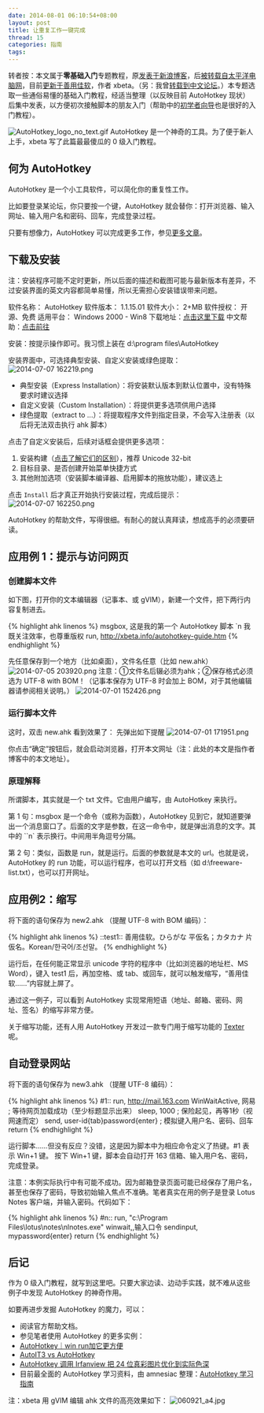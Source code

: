 ```yaml
---
date: 2014-08-01 06:10:54+08:00
layout: post
title: 让重复工作一键完成
thread: 15
categories: 指南
tags:
---
```

转者按：本文属于**零基础入门**专题教程，原[发表于新浪博客](http://blog.sina.com.cn/s/blog_46dac66f01011ar7.html)，后[被转载自太平洋电脑网](http://arch.pconline.com.cn//pcedu/soft/gj/others/0609/872613.html)，目前[更新于善用佳软](http://xbeta.info/autohotkey-guide.htm)，作者 xbeta。（另：我曾[转载到中文论坛](http://ahk8.com/thread-3113-post-17838.html)。）本专题选取一些通俗易懂的基础入门教程，经适当整理（以反映目前 AutoHotkey 现状）后集中发表，以方便初次接触脚本的朋友入门（帮助中的[初学者向导](http://ahkcn.sourceforge.net/docs/Tutorial.htm)也是很好的入门教程）。

![AutoHotkey_logo_no_text.gif](http://upload-images.jianshu.io/upload_images/19661-2f2deb669bf1cc40.gif)
AutoHotkey 是一个神奇的工具。为了便于新人上手，xbeta 写了此篇最最傻瓜的 0 级入门教程。

## 何为 AutoHotkey

AutoHotkey 是一个小工具软件，可以简化你的重复性工作。

比如要登录某论坛，你只要按一个键，AutoHotkey 就会替你：打开浏览器、输入网址、输入用户名和密码、回车，完成登录过程。

只要有想像力，AutoHotkey 可以完成更多工作，参见[更多文章](http://xbeta.info/tag/autohotkey)。

## 下载及安装
注：安装程序可能不定时更新，所以后面的描述和截图可能与最新版本有差异，不过安装界面的英文内容都简单易懂，所以无需担心安装错误带来问题。

软件名称： AutoHotkey
软件版本： 1.1.15.01
软件大小： 2+MB
软件授权： 开源、免费
适用平台： Windows 2000 - Win8
下载地址：[点击这里下载](http://ahkscript.org/download/ahk-install.exe)
中文帮助：[点击前往](http://ahkcn.sourceforge.net/docs/)

安装：按提示操作即可。我习惯上装在 d:\program files\AutoHotkey

安装界面中，可选择典型安装、自定义安装或绿色提取：
![2014-07-07 162219.png](http://upload-images.jianshu.io/upload_images/19661-b924b015d433cb89.png)

* 典型安装（Express Installation）：将安装默认版本到默认位置中，没有特殊要求时建议选择
* 自定义安装（Custom Installation）：将提供更多选项供用户选择
* 绿色提取（extract to ...）：将提取程序文件到指定目录，不会写入注册表（以后将无法双击执行 ahk 脚本）

点击了自定义安装后，后续对话框会提供更多选项：

1. 安装构建（[点击了解它们的区别](http://amnesiac10.github.io/2014/08/02/choose-versions.html)），推荐 Unicode 32-bit
2. 目标目录、是否创建开始菜单快捷方式
3. 其他附加选项（安装脚本编译器、启用脚本的拖放功能），建议选上

点击 `Install` 后才真正开始执行安装过程，完成后提示：
![2014-07-07 162250.png](http://upload-images.jianshu.io/upload_images/19661-29567c5d17115712.png)

AutoHotkey 的帮助文件，写得很细。有耐心的就认真拜读，想成高手的必须要研读。

## 应用例 1：提示与访问网页

### 创建脚本文件

如下图，打开你的文本编辑器（记事本、或 gVIM），新建一个文件，把下两行内容复制进去。

{% highlight ahk linenos %}
msgbox, 这是我的第一个 AutoHotkey 脚本 `n 我既关注效率，也尊重版权
run, http://xbeta.info/autohotkey-guide.htm
{% endhighlight %}

先任意保存到一个地方（比如桌面），文件名任意（比如 new.ahk）
![2014-07-05 203920.png](http://upload-images.jianshu.io/upload_images/19661-054de4c5aa8a6d60.png)
注意：①文件名后辍必须为ahk；②保存格式必须选为 UTF-8 with BOM！（记事本保存为 UTF-8 时会加上 BOM，对于其他编辑器请参阅相关说明。）
![2014-07-01 152426.png](http://upload-images.jianshu.io/upload_images/19661-f903d9ae4365d04e.png)

### 运行脚本文件

这时，双击 new.ahk 看到效果了：
先弹出如下提醒
![2014-07-01 171951.png](http://upload-images.jianshu.io/upload_images/19661-5dc43b50ae73ab6c.png)

你点击“确定”按钮后，就会启动浏览器，打开本文网址（注：此处的本文是指作者博客中的本文地址）。

### 原理解释

所谓脚本，其实就是一个 txt 文件。它由用户编写，由 AutoHotkey 来执行。

第 1 句：msgbox 是一个命令（或称为函数），AutoHotkey 见到它，就知道要弹出一个消息窗口了。后面的文字是参数，在这一命令中，就是弹出消息的文字。其中的 ``n` 表示换行。中间用半角逗号分隔。

第 2 句：类似，函数是 run，就是运行。后面的参数就是本文的 url。也就是说，AutoHotkey 的 run 功能，可以运行程序，也可以打开文档（如 d:\freeware-list.txt），也可以打开网址。

## 应用例2：缩写

将下面的语句保存为 new2.ahk （提醒 UTF-8 with BOM 编码）：

{% highlight ahk linenos %}
::test1:: 善用佳软。ひらがな 平仮名；カタカナ 片仮名。Korean/한국어/조선말。
{% endhighlight %}

运行后，在任何能正常显示 unicode 字符的程序中（比如浏览器的地址栏、MS Word），键入 test1 后，再加空格、或 tab、或回车，就可以触发缩写，“善用佳软……”内容就上屏了。

通过这一例子，可以看到 AutoHotkey 实现常用短语（地址、邮箱、密码、网址、签名）的缩写非常方便。

关于缩写功能，还有人用 AutoHotkey 开发过一款专门用于缩写功能的 [Texter](http://xbeta.info/texter-ahk.htm) 呢。

## 自动登录网站

将下面的语句保存为 new3.ahk （提醒 UTF-8 编码）：

{% highlight ahk linenos %}
#1::
run, http://mail.163.com
WinWaitActive, 网易 ; 等待网页加载成功（至少标题显示出来）
sleep, 1000 ; 保险起见，再等1秒（视网速而定）
send, user-id{tab}password{enter} ; 模拟键入用户名、密码、回车
return
{% endhighlight %}

运行脚本……但没有反应？没错，这是因为脚本中为相应命令定义了热键。#1 表示 Win+1 键。
按下 Win+1 键，脚本会自动打开 163 信箱、输入用户名、密码，完成登录。

注意：本例实际执行中有可能不成功。因为邮箱登录页面可能已经保存了用户名，甚至也保存了密码，导致初始输入焦点不准确。笔者真实在用的例子是登录 Lotus Notes 客户端，并输入密码。代码如下：

{% highlight ahk linenos %}
#n::
run, "c:\Program Files\lotus\notes\nlnotes.exe"
winwait,,输入口令
sendinput, mypassword{enter}
return
{% endhighlight %}

## 后记

作为 0 级入门教程，就写到这里吧。只要大家边读、边动手实践，就不难从这些例子中发现 AutoHotkey 的神奇作用。

如要再进步发掘 AutoHotkey 的魔力，可以：

* 阅读官方帮助文档。
* 参见笔者使用 AutoHotkey 的更多实例：
 * [AutoHotkey｜win run加它更方便](http://blog.sina.com.cn/u/46dac66f010005cf)
 * [AutoIT3 vs AutoHotkey](http://blog.sina.com.cn/u/46dac66f010005cr)
 * [AutoHotkey 调用 Irfanview 把 24 位真彩图片优化到实际色深](http://blog.sina.com.cn/u/46dac66f010005dx)
* 目前最全面的 AutoHotkey 学习资料，由 amnesiac 整理：[AutoHotkey 学习指南](http://xbeta.info/autohotkey-guide-2.htm)

注：xbeta 用 gVIM 编辑 ahk 文件的高亮效果如下：
![060921_a4.jpg](http://upload-images.jianshu.io/upload_images/19661-da3d89cf96eeb290.jpg)
